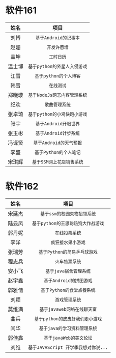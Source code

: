 软件161
=====
| 姓名 | 项目 |
| :-----: | :-----: |
| 刘博 |  `基于Android的记事本`  |
| 赵姗 |  `开发许愿墙` |
| 盖坤 | `工时日历` |
| 温士博 |  `基于python的外星人入侵游戏` |
| 江雪 | `基于python的个人博客` |
| 韩雪 | `在线测试` |
| 郑晓璇 |  `基于NodeJs网志内容管理系统` |
| 纪欢 |  `歌曲管理系统` |
| 张卓琦 |  `基于python的小鸡快跑小游戏` |
| 张宇 |  `基于Android开眼世界` |
| 张玉彬 |  `基于Android计步系统` |
| 冯译贤 | `基于Android的天气预报` |
| 李盛 | `基于Python的个人笔记` |
| 宋琪辉 | `基于SSM网上花店销售系统` |



软件162
=====
| 姓名 | 项目 |
| :-----: | :-----: |
| 宋延杰 | `基于ssm的校园失物招领系统` |
| 陆云凤 | `基于python的王思聪热狗大作战游戏` |
| 郭丹妮 | `在线投票系统` |
| 李洋 |  `疯狂接水果小游戏` |
| 张瑞芳 |  `基于Python的简易乒乓球游戏` |
| 程志兵 |  `火车售票系统` |
| 安小飞 |  `基于java宿舍管理系统` |
| 赵宇鑫 |  `基于Android的拼图游戏` |
| 郭雅倩 |  `基于Python的食堂点餐系统` |
| 刘颖 |  `游戏管理系统` |
| 莫维满 |  `基于javaweb网络在线聊天室` |
| 曲兵 |  `基于python的皮皮虾我们走小游戏` | 
| 闫华 |  `基于java的学习资料管理系统` |
| 郭佳鑫 |  `基于javaWeb的美文论坛` |
| 刘维 |  `基于JAVAScript 开学季我想对你说...` |
